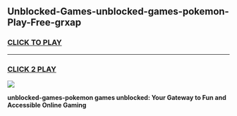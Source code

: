 
## Unblocked-Games-unblocked-games-pokemon-Play-Free-grxap
<h3>
<a href="https://premium76.site?title=unblocked-games-pokemon&ref=20M">CLICK TO PLAY</a></h3>
<hr>

<h3>
<a href="https://premium76.site?title=unblocked-games-pokemon&ref=20M">CLICK 2 PLAY</a>
  
</h3>

<a href="https://premium76.site?title=unblocked-games-pokemon&ref=19M"><img src="https://clearcache.store/games.png"></a>


**unblocked-games-pokemon games unblocked: Your Gateway to Fun and Accessible Online Gaming**
